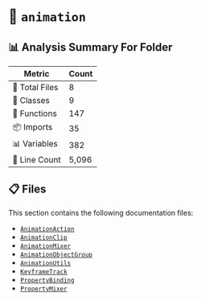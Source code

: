 # 📁 `animation`

## 📊 Analysis Summary For Folder

| Metric | Count |
|--------|-------|
| 📁 Total Files | 8 |
| 🧱 Classes | 9 |
| 🔧 Functions | 147 |
| 📦 Imports | 35 |
| 📊 Variables | 382 |
| 🔢 Line Count | 5,096 |


## 📋 Files

This section contains the following documentation files:

- [`AnimationAction`](./AnimationAction.md)
- [`AnimationClip`](./AnimationClip.md)
- [`AnimationMixer`](./AnimationMixer.md)
- [`AnimationObjectGroup`](./AnimationObjectGroup.md)
- [`AnimationUtils`](./AnimationUtils.md)
- [`KeyframeTrack`](./KeyframeTrack.md)
- [`PropertyBinding`](./PropertyBinding.md)
- [`PropertyMixer`](./PropertyMixer.md)